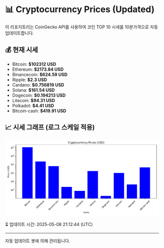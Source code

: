 
# 📊 Cryptocurrency Prices (Updated)

이 리포지토리는 CoinGecko API를 사용하여 코인 TOP 10 시세를 10분가격으로 자동 업데이트합니다.

## 💰 현재 시세
- Bitcoin: **$102312 USD**
- Ethereum: **$2173.84 USD**
- Binancecoin: **$624.59 USD**
- Ripple: **$2.3 USD**
- Cardano: **$0.756819 USD**
- Solana: **$161.54 USD**
- Dogecoin: **$0.194213 USD**
- Litecoin: **$94.31 USD**
- Polkadot: **$4.41 USD**
- Bitcoin-cash: **$419.91 USD**

## 📈 시세 그래프 (로그 스케일 적용)
![Crypto Prices](crypto_prices.png)

⏳ 업데이트 시간: 2025-05-08 21:12:44 (UTC)

---
자동 업데이트 봇에 의해 관리됩니다.
